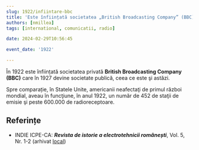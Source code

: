 ```yaml
---
slug: 1922/infiintare-bbc
title: 'Este înființată societatea „British Broadcasting Company” (BBC)'
authors: [nmillea]
tags: [international, comunicatii, radio]

date: 2024-02-29T10:56:45

event_date: '1922'

---
```


În 1922 este înființată societatea privată **British Broadcasting Company (BBC)** care în 1927 devine
societate publică, ceea ce este şi astăzi.

<!-- truncate -->

Spre comparație, în Statele Unite, americanii
neafectaţi de primul război mondial, aveau în funcţiune, în anul 1922, un număr de 452 de staţii de
emisie şi peste 600.000 de radioreceptoare.

## Referințe

- INDIE ICPE-CA: _**Revista de istorie a electrotehnicii românești**_, Vol. 5, Nr. 1-2 (arhivat [local](https://cronica-it.github.io/arhiva/#2019))
